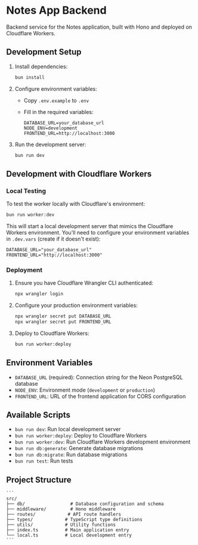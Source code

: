 # Notes App Backend

Backend service for the Notes application, built with Hono and deployed on Cloudflare Workers.

## Development Setup

1. Install dependencies:

   ```bash
   bun install
   ```

2. Configure environment variables:

   - Copy `.env.example` to `.env`
   - Fill in the required variables:

     ```env
     DATABASE_URL=your_database_url
     NODE_ENV=development
     FRONTEND_URL=http://localhost:3000
     ```

3. Run the development server:

   ```bash
   bun run dev
   ```

## Development with Cloudflare Workers

### Local Testing

To test the worker locally with Cloudflare's environment:

```bash
bun run worker:dev
```

This will start a local development server that mimics the Cloudflare Workers environment. You'll need to configure your environment variables in `.dev.vars` (create if it doesn't exist):

```env
DATABASE_URL="your_database_url"
FRONTEND_URL="http://localhost:3000"
```

### Deployment

1. Ensure you have Cloudflare Wrangler CLI authenticated:

   ```bash
   npx wrangler login
   ```

2. Configure your production environment variables:

   ```bash
   npx wrangler secret put DATABASE_URL
   npx wrangler secret put FRONTEND_URL
   ```

3. Deploy to Cloudflare Workers:

   ```bash
   bun run worker:deploy
   ```

## Environment Variables

- `DATABASE_URL` (required): Connection string for the Neon PostgreSQL database
- `NODE_ENV`: Environment mode (`development` or `production`)
- `FRONTEND_URL`: URL of the frontend application for CORS configuration

## Available Scripts

- `bun run dev`: Run local development server
- `bun run worker:deploy`: Deploy to Cloudflare Workers
- `bun run worker:dev`: Run Cloudflare Workers development environment
- `bun run db:generate`: Generate database migrations
- `bun run db:migrate`: Run database migrations
- `bun run test`: Run tests

## Project Structure

    ```
    src/
    ├── db/                 # Database configuration and schema
    ├── middleware/         # Hono middleware
    ├── routes/            # API route handlers
    ├── types/            # TypeScript type definitions
    ├── utils/            # Utility functions
    ├── index.ts          # Main application entry
    └── local.ts          # Local development entry
    ```
